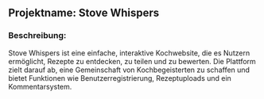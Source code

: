 
## Projektname: Stove Whispers

### Beschreibung:
Stove Whispers ist eine einfache, interaktive Kochwebsite, die es Nutzern ermöglicht, Rezepte zu entdecken, zu teilen und zu bewerten. Die Plattform zielt darauf ab, eine Gemeinschaft von Kochbegeisterten zu schaffen und bietet Funktionen wie Benutzerregistrierung, Rezeptuploads und ein Kommentarsystem.

